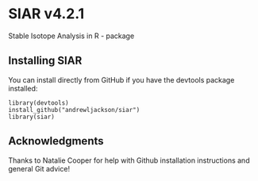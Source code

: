 # SIAR v4.2.1
Stable Isotope Analysis in R - package

## Installing SIAR

You can install directly from GitHub if you have the devtools package installed:

	library(devtools)
	install_github("andrewljackson/siar")
	library(siar)
	
## Acknowledgments
Thanks to Natalie Cooper for help with Github installation instructions and general Git advice!
